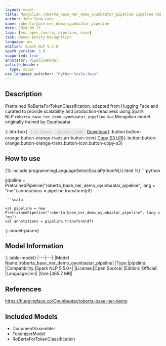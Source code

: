 ```yaml
---
layout: model
title: Mongolian roberta_base_ner_demo_oyunbaatar_pipeline pipeline RoBertaForTokenClassification from Oyunbaatar
author: John Snow Labs
name: roberta_base_ner_demo_oyunbaatar_pipeline
date: 2024-09-17
tags: [mn, open_source, pipeline, onnx]
task: Named Entity Recognition
language: mn
edition: Spark NLP 5.5.0
spark_version: 3.0
supported: true
annotator: PipelineModel
article_header:
  type: cover
use_language_switcher: "Python-Scala-Java"
---
```


## Description

Pretrained RoBertaForTokenClassification, adapted from Hugging Face and curated to provide scalability and production-readiness using Spark NLP.`roberta_base_ner_demo_oyunbaatar_pipeline` is a Mongolian model originally trained by Oyunbaatar.

{:.btn-box}
<button class="button button-orange" disabled>Live Demo</button>
<button class="button button-orange" disabled>Open in Colab</button>
[Download](https://s3.amazonaws.com/auxdata.johnsnowlabs.com/public/models/roberta_base_ner_demo_oyunbaatar_pipeline_mn_5.5.0_3.0_1726538000124.zip){:.button.button-orange.button-orange-trans.arr.button-icon}
[Copy S3 URI](s3://auxdata.johnsnowlabs.com/public/models/roberta_base_ner_demo_oyunbaatar_pipeline_mn_5.5.0_3.0_1726538000124.zip){:.button.button-orange.button-orange-trans.button-icon.button-copy-s3}

## How to use



<div class="tabs-box" markdown="1">
{% include programmingLanguageSelectScalaPythonNLU.html %}
```python

pipeline = PretrainedPipeline("roberta_base_ner_demo_oyunbaatar_pipeline", lang = "mn")
annotations =  pipeline.transform(df)   

```
```scala

val pipeline = new PretrainedPipeline("roberta_base_ner_demo_oyunbaatar_pipeline", lang = "mn")
val annotations = pipeline.transform(df)

```
</div>

{:.model-param}
## Model Information

{:.table-model}
|---|---|
|Model Name:|roberta_base_ner_demo_oyunbaatar_pipeline|
|Type:|pipeline|
|Compatibility:|Spark NLP 5.5.0+|
|License:|Open Source|
|Edition:|Official|
|Language:|mn|
|Size:|465.7 MB|

## References

https://huggingface.co/Oyunbaatar/roberta-base-ner-demo

## Included Models

- DocumentAssembler
- TokenizerModel
- RoBertaForTokenClassification